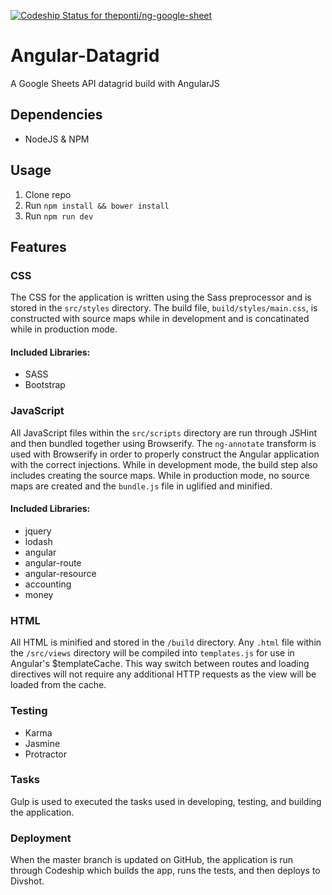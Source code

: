 [ ![Codeship Status for theponti/ng-google-sheet](https://codeship.com/projects/db097c90-7576-0132-e514-22ab3bab314c/status?branch=master)](https://codeship.com/projects/55147)

# Angular-Datagrid

A Google Sheets API datagrid build with AngularJS

## Dependencies
* NodeJS & NPM

## Usage
1. Clone repo
2. Run `npm install && bower install`
4. Run `npm run dev`

## Features

### CSS
The CSS for the application is written using the Sass preprocessor and is stored in the `src/styles` directory. The build file, `build/styles/main.css`, is constructed with source maps while in development and is concatinated while in production mode.

#### Included Libraries:
* SASS
* Bootstrap

### JavaScript
All JavaScript files within the `src/scripts` directory are run through JSHint and then bundled together using Browserify. The `ng-annotate` transform is used with Browserify in order to properly construct the Angular application with the correct injections. While in development mode, the build step also includes creating the source maps. While in production mode, no source maps are created and the `bundle.js` file in uglified and minified.

#### Included Libraries:
* jquery
* lodash
* angular
* angular-route
* angular-resource
* accounting
* money

### HTML
All HTML is minified and stored in the `/build` directory. Any `.html` file within the `/src/views` directory will be compiled into `templates.js` for use in Angular's $templateCache. This way switch between routes and loading directives will not require any additional HTTP requests as the view will be loaded from the cache.

### Testing
* Karma
* Jasmine
* Protractor

### Tasks
Gulp is used to executed the tasks used in developing, testing, and building the application.

### Deployment
When the master branch is updated on GitHub, the application is run through Codeship which builds the app, runs the tests, and then deploys to Divshot.
